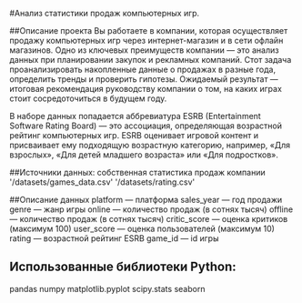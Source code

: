 #Анализ статистики продаж компьютерных игр.

##Описание проекта 
Вы работаете в компании, которая осуществляет продажу компьютерных игр через интернет-магазин и в сети офлайн магазинов. Одно из ключевых преимуществ компании — это анализ данных при планировании закупок и рекламных компаний. Стот задача проанализировать накопленные данные о продажах в разные года, определить тренды и проверить гипотезы. Ожидаемый результат — итоговая рекомендация руководству компании о том, на каких играх стоит сосредоточиться в будущем году.

В наборе данных попадается аббревиатура ESRB (Entertainment Software Rating Board) — это ассоциация, определяющая возрастной рейтинг компьютерных игр. ESRB оценивает игровой контент и присваивает ему подходящую возрастную категорию, например, «Для взрослых», «Для детей младшего возраста» или «Для подростков».

##Источники данных:
собственная статистика продаж компании '/datasets/games_data.csv' '/datasets/rating.csv'

##Описание данных
 platform — платформа 
 sales_year — год продажи 
 genre — жанр игры 
 online — количество продаж (в сотнях тысяч) 
 offline — количество продаж (в сотнях тысяч) 
 critic_score — оценка критиков (максимум 100) 
 user_score — оценка пользователей (максимум 10) 
 rating — возрастной рейтинг ESRB 
 game_id — id игры

## Использованные библиотеки Python:
pandas
numpy
matplotlib.pyplot
scipy.stats
seaborn